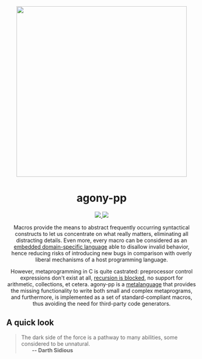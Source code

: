 <div align="center">
  <img src="logo.png" width="450px">
  <h1>agony-pp</h1>
  <a href="https://github.com/Hirrolot/agony-pp/actions">
    <img src="https://github.com/Hirrolot/agony-pp/workflows/C/C++%20CI/badge.svg">
  </a>
  <a href="https://hirrolot.github.io/agony-pp/">
    <img src="https://img.shields.io/badge/docs-Doxygen-blue">
  </a>

  Macros provide the means to abstract frequently occurring syntactical constructs to let us concentrate on what really matters, eliminating all distracting details. Even more, every macro can be considered as an [embedded domain-specific language] able to disallow invalid behavior, hence reducing risks of introducing new bugs in comparison with overly liberal mechanisms of a host programming language.

  However, metaprogramming in C is quite castrated: preprocessor control expressions don't exist at all, [recursion is blocked], no support for arithmetic, collections, et cetera. agony-pp is a [metalanguage] that provides the missing functionality to write both small and complex metaprograms, and furthermore, is implemented as a set of standard-compliant macros, thus avoiding the need for third-party code generators.
</div>

## A quick look

> The dark side of the force is a pathway to many abilities, some considered to be unnatural.<br>&emsp;&emsp;<b>-- Darth Sidious</b>

[embedded domain-specific language]: https://en.wikipedia.org/wiki/Domain-specific_language
[recursion is blocked]: https://github.com/pfultz2/Cloak/wiki/C-Preprocessor-tricks,-tips,-and-idioms#recursion
[metalanguage]: https://en.wikipedia.org/wiki/Metalanguage
